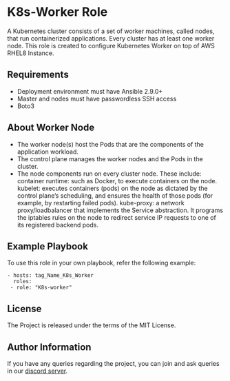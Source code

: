 K8s-Worker Role
=========

A Kubernetes cluster consists of a set of worker machines, called nodes, that run containerized applications. Every cluster has at least one worker node.
This role is created to configure Kubernetes Worker on top of AWS RHEL8 Instance.

Requirements
------------
- Deployment environment must have Ansible 2.9.0+
- Master and nodes must have passwordless SSH access
- Boto3 

About Worker Node
------------
- The worker node(s) host the Pods that are the components of the application workload. 
- The control plane manages the worker nodes and the Pods in the cluster.
- The node components run on every cluster node. These include:
container runtime: such as Docker, to execute containers on the node.
kubelet: executes containers (pods) on the node as dictated by the control plane’s scheduling, and ensures the
health of those pods (for example, by restarting failed pods).
kube-proxy: a network proxy/loadbalancer that implements the Service abstraction. It programs the iptables rules on
the node to redirect service IP requests to one of its registered backend pods.

Example Playbook
----------------

To use this role in your own playbook, refer the following example:

    - hosts: tag_Name_K8s_Worker
      roles: 
     - role: "K8s-worker"

License
-------

The Project is released under the terms of the MIT License.


Author Information
------------------

If you have any queries regarding the project, you can join and ask queries in our [discord server]().
